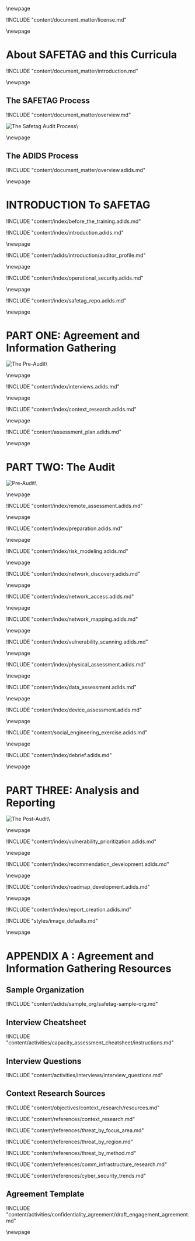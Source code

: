
\newpage

<!-- License -->

!INCLUDE "content/document_matter/license.md"

\newpage

<!-- Introduction -->

# About SAFETAG and this Curricula

!INCLUDE "content/document_matter/introduction.md"

\newpage

<!-- Overview -->

## The SAFETAG Process

!INCLUDE "content/document_matter/overview.md"

![The Safetag Audit Process](../../images/expertiese_vertical.svg)\

\newpage

## The ADIDS Process
!INCLUDE "content/document_matter/overview.adids.md"

\newpage

# INTRODUCTION To SAFETAG

<!-- Overview -->

!INCLUDE "content/index/before_the_training.adids.md"

!INCLUDE "content/index/introduction.adids.md"

\newpage

<!-- SAFETAG Auditor Profile -->

!INCLUDE "content/adids/introduction/auditor_profile.md"

\newpage

<!-- Operational Security -->

!INCLUDE "content/index/operational_security.adids.md"

\newpage

<!-- The SAFETAG Repository -->

!INCLUDE "content/index/safetag_repo.adids.md"

\newpage


# PART ONE: Agreement and Information Gathering

![The Pre-Audit](../../images/pre_audit_expertiese.svg)\


\newpage
<!-- Interviews -->
<!-- Capacity Assessment -->

!INCLUDE "content/index/interviews.adids.md"

\newpage
<!-- Contextual Research -->

!INCLUDE "content/index/context_research.adids.md"

\newpage
<!-- Assessment Plan Development -->

!INCLUDE "content/assessment_plan.adids.md"

\newpage

# PART TWO: The Audit

![Pre-Audit](../../images/audit_expertiese.svg)\

\newpage
<!-- Remote Assessment -->

!INCLUDE "content/index/remote_assessment.adids.md"

\newpage
<!-- Audit Preparation  -->

!INCLUDE "content/index/preparation.adids.md"

\newpage
<!-- Risk Modeling -->

!INCLUDE "content/index/risk_modeling.adids.md"

\newpage
<!-- Network Discovery -->

!INCLUDE "content/index/network_discovery.adids.md"

\newpage
<!-- Network Access -->

!INCLUDE "content/index/network_access.adids.md"

\newpage
<!-- Network Mapping -->

!INCLUDE "content/index/network_mapping.adids.md"

\newpage

<!-- Vulnerability Scanning -->

!INCLUDE "content/index/vulnerability_scanning.adids.md"

\newpage

<!-- Physical -->

!INCLUDE "content/index/physical_assessment.adids.md"

\newpage
<!-- Data Assessment -->

!INCLUDE "content/index/data_assessment.adids.md"

\newpage
<!-- Device Assessment -->

!INCLUDE "content/index/device_assessment.adids.md"

\newpage
<!-- Social Engineering Exercise -->

!INCLUDE "content/social_engineering_exercise.adids.md"

\newpage
<!-- Debrief -->

!INCLUDE "content/index/debrief.adids.md"

\newpage

# PART THREE: Analysis and Reporting

![The Post-Audit](../../images/post_audit_expertiese.svg)\

\newpage
<!-- Vulnerability Prioritization -->

!INCLUDE "content/index/vulnerability_prioritization.adids.md"

\newpage
<!-- Recommendation Development -->

!INCLUDE "content/index/recommendation_development.adids.md"

<!-- \newpage Resource Identification (included in recommendations for ADIDS)  !INCLUDE "content/resource_identification.adids.md" -->

\newpage
<!-- Roadmap Development -->

!INCLUDE "content/index/roadmap_development.adids.md"

\newpage
<!-- Report Creation -->

!INCLUDE "content/index/report_creation.adids.md"

<!-- \newpage Follow Up (Included in reporting for ADIDS) !INCLUDE "content/follow_up.adids.md" \newpage -->

<!-- Load Default Images -->
!INCLUDE "styles/image_defaults.md"


<!-- Load Footnotes 
Footnotes

!INCLUDE "content/references/footnotes.md"
-->
\newpage
<!-- APPENDIX A - Sample Org-->

# APPENDIX A : Agreement and Information Gathering Resources

## Sample Organization

!INCLUDE "content/adids/sample_org/safetag-sample-org.md"

## Interview Cheatsheet

!INCLUDE "content/activities/capacity_assessment_cheatsheet/instructions.md"

## Interview Questions

!INCLUDE "content/activities/interviews/interview_questions.md"

## Context Research Sources

!INCLUDE "content/objectives/context_research/resources.md"

!INCLUDE "content/references/context_research.md"

!INCLUDE "content/references/threat_by_focus_area.md"

!INCLUDE "content/references/threat_by_region.md"

!INCLUDE "content/references/threat_by_method.md"

!INCLUDE "content/references/comm_infrastructure_research.md"

!INCLUDE "content/references/cyber_security_trends.md"


## Agreement Template

!INCLUDE "content/activities/confidentiality_agreement/draft_engagement_agreement.md"

\newpage
